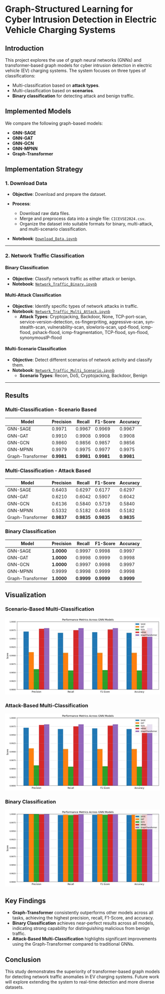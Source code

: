 # Graph-Structured Learning for Cyber Intrusion Detection in Electric Vehicle Charging Systems

## Introduction
This project explores the use of graph neural networks (GNNs) and transformer-based graph models for cyber intrusion detection in electric vehicle (EV) charging systems. The system focuses on three types of classifications:
- Multi-classification based on **attack types**.
- Multi-classification based on **scenarios**.
- **Binary classification** for detecting attack and benign traffic.

## Implemented Models
We compare the following graph-based models:
- **GNN-SAGE**
- **GNN-GAT**
- **GNN-GCN**
- **GNN-MPNN**
- **Graph-Transformer**

## **Implementation Strategy**

### 1. **Download Data**
   - **Objective**: Download and prepare the dataset.
   - **Process**:
     - Download raw data files.
     - Merge and preprocess data into a single file: `CICEVSE2024.csv`.
     - Organize the dataset into suitable formats for binary, multi-attack, and multi-scenario classification.

   - **Notebook**: [`Download_Data.ipynb`](./Download_Data.ipynb)

---

### 2. **Network Traffic Classification**

#### **Binary Classification**
   - **Objective**: Classify network traffic as either attack or benign.
   - **Notebook**: [`Network_Traffic_Binary.ipynb`](./Network_Traffic_Binary.ipynb)

#### **Multi-Attack Classification**
   - **Objective**: Identify specific types of network attacks in traffic.
   - **Notebook**: [`Network_Traffic_Multi_Attack.ipynb`](./Network_Traffic_Multi_Attack.ipynb)
      - **Attack Types**: Cryptojacking, Backdoor, None, TCP-port-scan, service-version-detection, os-fingerpriting, aggressive-scan, syn-stealth-scan, vulnerability-scan, slowloris-scan, upd-flood, icmp-flood, pshack-flood, icmp-fragmentation, TCP-flood, syn-flood, synonymousIP-flood

#### **Multi-Scenario Classification**
   - **Objective**: Detect different scenarios of network activity and classify them.
   - **Notebook**: [`Network_Traffic_Multi_Scenario.ipynb`](./Network_Traffic_Multi_Scenario.ipynb)
      - **Scenario Types**: Recon, DoS, Cryptojacking, Backdoor, Benign

---

## Results

### Multi-Classification - Scenario Based
| Model             | Precision | Recall | F1-Score | Accuracy |
|-------------------|-----------|--------|----------|----------|
| GNN-SAGE          | 0.9971    | 0.9967 | 0.9969   | 0.9967   |
| GNN-GAT           | 0.9910    | 0.9908 | 0.9908   | 0.9908   |
| GNN-GCN           | 0.9860    | 0.9856 | 0.9857   | 0.9856   |
| GNN-MPNN          | 0.9979    | 0.9975 | 0.9977   | 0.9975   |
| Graph-Transformer | **0.9981**| **0.9981**| **0.9981**| **0.9981**|

### Multi-Classification - Attack Based
| Model             | Precision | Recall | F1-Score | Accuracy |
|-------------------|-----------|--------|----------|----------|
| GNN-SAGE          | 0.6403    | 0.6297 | 0.6177   | 0.6297   |
| GNN-GAT           | 0.6210    | 0.6042 | 0.5907   | 0.6042   |
| GNN-GCN           | 0.6136    | 0.5840 | 0.5719   | 0.5840   |
| GNN-MPNN          | 0.5332    | 0.5182 | 0.4608   | 0.5182   |
| Graph-Transformer | **0.9837**| **0.9835**| **0.9835**| **0.9835**|

### Binary Classification
| Model             | Precision | Recall | F1-Score | Accuracy |
|-------------------|-----------|--------|----------|----------|
| GNN-SAGE          | **1.0000**| 0.9997 | 0.9998   | 0.9997   |
| GNN-GAT           | **1.0000**| 0.9998 | 0.9999   | 0.9998   |
| GNN-GCN           | **1.0000**| 0.9997 | 0.9998   | 0.9997   |
| GNN-MPNN          | 0.9999    | 0.9998 | 0.9999   | 0.9998   |
| Graph-Transformer | **1.0000**| **0.9999**| **0.9999**| **0.9999**|

## Visualization
### Scenario-Based Multi-Classification
![Scenario-Based Multi-Classification Results](./multi_scenario.webp)

### Attack-Based Multi-Classification
![Attack-Based Multi-Classification Results](./multi_attack.webp)

### Binary Classification
![Binary Classification Results](./binary.webp)

## Key Findings
- **Graph-Transformer** consistently outperforms other models across all tasks, achieving the highest precision, recall, F1-Score, and accuracy.
- **Binary Classification** achieves near-perfect results across all models, indicating strong capability for distinguishing malicious from benign traffic.
- **Attack-Based Multi-Classification** highlights significant improvements using the Graph-Transformer compared to traditional GNNs.

## Conclusion
This study demonstrates the superiority of transformer-based graph models for detecting network traffic anomalies in EV charging systems. Future work will explore extending the system to real-time detection and more diverse datasets.
